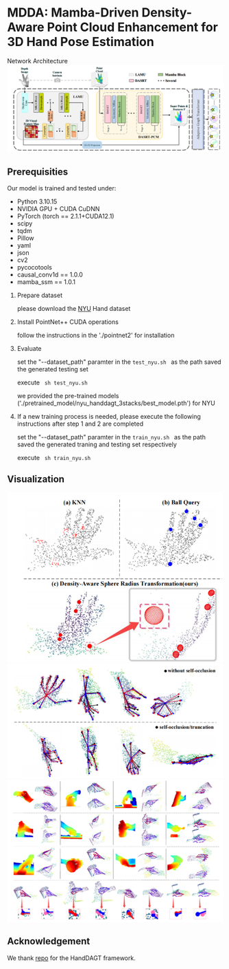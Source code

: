 # MDDA: Mamba-Driven Density-Aware Point Cloud Enhancement for 3D Hand Pose Estimation
Network Architecture
![image](MDDA.png)

## Prerequisities
Our model is trained and tested under:
* Python 3.10.15
* NVIDIA GPU + CUDA CuDNN
* PyTorch (torch == 2.1.1+CUDA12.1)
* scipy
* tqdm
* Pillow
* yaml
* json
* cv2
* pycocotools
* causal_conv1d == 1.0.0
* mamba_ssm == 1.0.1

1. Prepare dataset 

    please download the [NYU](https://jonathantompson.github.io/NYU_Hand_Pose_Dataset.htm) Hand dataset

2. Install PointNet++ CUDA operations

    follow the instructions in the './pointnet2' for installation 

3. Evaluate

    set the "--dataset_path" paramter in the ```test_nyu.sh ``` as the path saved the generated testing set

    execute ``` sh test_nyu.sh```

    we provided the pre-trained models ('./pretrained_model/nyu_handdagt_3stacks/best_model.pth') for NYU

4. If a new training process is needed, please execute the following instructions after step 1 and 2 are completed

    set the "--dataset_path" paramter in the ```train_nyu.sh ``` as the path saved the generated traning and testing set respectively

    execute ``` sh train_nyu.sh```

## Visualization
![image](vis/DASRT.png)
![image](vis/real-sample.png)
![image](vis/dexycb_vis.png)


## Acknowledgement

We thank [repo](https://github.com/cwc1260/HandDAGT) for the HandDAGT framework.

